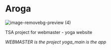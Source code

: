 # Aroga

![image-removebg-preview (4)](https://user-images.githubusercontent.com/75226884/161325956-6475a99b-4b1a-4603-a7a6-ff91c90b9615.png)



TSA project for webmaster - yoga website


*WEBMASTER is the project*
*yoga_main is the app* 

